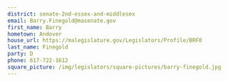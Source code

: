 ```yaml
---
district: senate-2nd-essex-and-middlesex
email: Barry.Finegold@masenate.gov
first_name: Barry
hometown: Andover
house_url: https://malegislature.gov/Legislators/Profile/BRF0
last_name: Finegold
party: D
phone: 617-722-1612
square_picture: /img/legislators/square-pictures/barry-finegold.jpg
---
```

